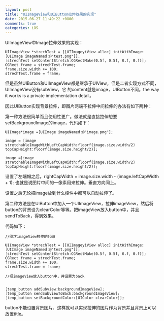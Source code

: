 ```yaml
---
layout: post
title: "UIImageView和UIButton拉伸效果的实现"
date: 2015-06-27 11:49:22 +0800
comments: true
categories: iOS
---
```


UIImageView中Image拉伸效果的实现：


    UIImageView *strechTest = [[UIImageyiView alloc] initWithImage:[UIImage imageNamed:@"test.png"]];
    [strechTest setContentStretch:CGRectMake(0.5f, 0.5f, 0.f, 0.f)];
    CGRect frame = strechTest.frame;
    frame.size.width += 100;
    strechTest.frame = frame;

 

但是虽然UIButton和UIImageView都是继承于UIView，但是二者实现方式不同，UIImageView没有subView，它 的content就是image，UIBotton不同，the way it works is a private implementation detail。

因此UIButton实现背景拉伸，即图片两端不拉伸中间拉伸的办法有如下两种：

第一种方法很简单而且使用性更广。做法就是直接拉伸想要setBackgroundImage的image，代码如下：

	UIImage*image =[UIImage imageNamed:@"image.png"];
	
	image = [image stretchableImageWithLeftCapWidth:floorf(image.size.width/2) topCapHeight:floorf(image.size.height/2)];
	
	image =[image stretchableImageWithLeftCapWidth:floorf(image.size.width/2) topCapHeight:floorf(image.size.height/2)];

设置了左端帽之后，rightCapWidth = image.size.width - (image.leftCapWidth + 1); 也就是说图片中间的一像素用来拉伸。垂直方向同上。

设置之后无论把image放到什么控件中都可以自动拉伸了。

第二种方法是在UIButton中加入一个UIImageView，拉伸imageView，然后将button的背景设为clearColor等等。把imageView放入button中，并且sendToBack，得到效果。

代码如下：

	//刚才imageView拉伸的代码

    UIImageView *strechTest = [[UIImageyiView alloc] initWithImage:[UIImage imageNamed:@"test.png"]];
    [strechTest setContentStretch:CGRectMake(0.5f, 0.5f, 0.f, 0.f)];
    CGRect frame = strechTest.frame;
    frame.size.width += 100;
    strechTest.frame = frame;

	//把imageView放入button中，并设置为back


    [temp_button addSubview:backgroundImageView];
    [temp_button sendSubviewToBack:backgroundImageView];
    [temp_button setBackgroundColor:[UIColor clearColor]];

 

button不能设置背景图片，这样就可以实现拉伸的图片作为背景并且背景上可以放置title。